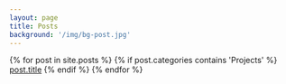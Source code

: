 ```yaml
---
layout: page
title: Posts
background: '/img/bg-post.jpg'
---
```


{% for post in site.posts %}
      {% if post.categories contains 'Projects' %}
         <a href="#">post.title</a>
      {% endif %}
{% endfor %}
